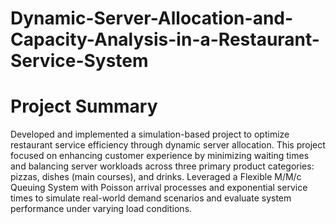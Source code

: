# Dynamic-Server-Allocation-and-Capacity-Analysis-in-a-Restaurant-Service-System
# Project Summary
Developed and implemented a simulation-based project to optimize restaurant service efficiency through dynamic server allocation. This project focused on enhancing customer experience by minimizing waiting times and balancing server workloads across three primary product categories: pizzas, dishes (main courses), and drinks. Leveraged a Flexible M/M/c Queuing System with Poisson arrival processes and exponential service times to simulate real-world demand scenarios and evaluate system performance under varying load conditions.
